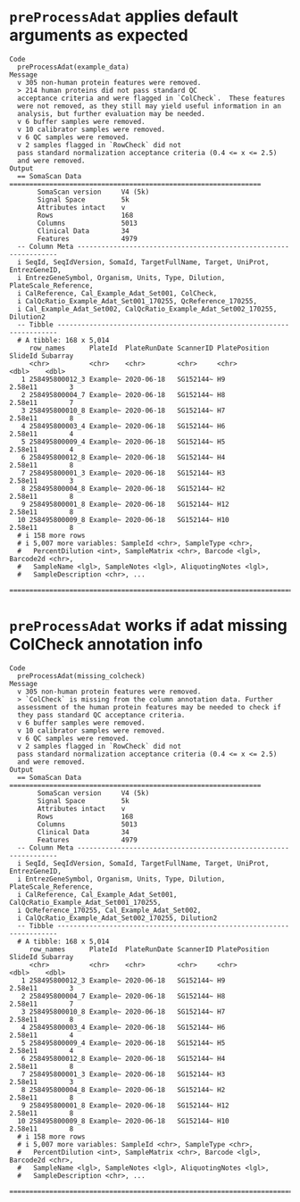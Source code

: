 # `preProcessAdat` applies default arguments as expected

    Code
      preProcessAdat(example_data)
    Message
      v 305 non-human protein features were removed.
      > 214 human proteins did not pass standard QC
      acceptance criteria and were flagged in `ColCheck`.  These features
      were not removed, as they still may yield useful information in an
      analysis, but further evaluation may be needed.
      v 6 buffer samples were removed.
      v 10 calibrator samples were removed.
      v 6 QC samples were removed.
      v 2 samples flagged in `RowCheck` did not
      pass standard normalization acceptance criteria (0.4 <= x <= 2.5)
      and were removed.
    Output
      == SomaScan Data ===============================================================
           SomaScan version     V4 (5k)
           Signal Space         5k
           Attributes intact    v
           Rows                 168
           Columns              5013
           Clinical Data        34
           Features             4979
      -- Column Meta -----------------------------------------------------------------
      i SeqId, SeqIdVersion, SomaId, TargetFullName, Target, UniProt, EntrezGeneID,
      i EntrezGeneSymbol, Organism, Units, Type, Dilution, PlateScale_Reference,
      i CalReference, Cal_Example_Adat_Set001, ColCheck,
      i CalQcRatio_Example_Adat_Set001_170255, QcReference_170255,
      i Cal_Example_Adat_Set002, CalQcRatio_Example_Adat_Set002_170255, Dilution2
      -- Tibble ----------------------------------------------------------------------
      # A tibble: 168 x 5,014
         row_names      PlateId  PlateRunDate ScannerID PlatePosition SlideId Subarray
         <chr>          <chr>    <chr>        <chr>     <chr>           <dbl>    <dbl>
       1 258495800012_3 Example~ 2020-06-18   SG152144~ H9            2.58e11        3
       2 258495800004_7 Example~ 2020-06-18   SG152144~ H8            2.58e11        7
       3 258495800010_8 Example~ 2020-06-18   SG152144~ H7            2.58e11        8
       4 258495800003_4 Example~ 2020-06-18   SG152144~ H6            2.58e11        4
       5 258495800009_4 Example~ 2020-06-18   SG152144~ H5            2.58e11        4
       6 258495800012_8 Example~ 2020-06-18   SG152144~ H4            2.58e11        8
       7 258495800001_3 Example~ 2020-06-18   SG152144~ H3            2.58e11        3
       8 258495800004_8 Example~ 2020-06-18   SG152144~ H2            2.58e11        8
       9 258495800001_8 Example~ 2020-06-18   SG152144~ H12           2.58e11        8
      10 258495800009_8 Example~ 2020-06-18   SG152144~ H10           2.58e11        8
      # i 158 more rows
      # i 5,007 more variables: SampleId <chr>, SampleType <chr>,
      #   PercentDilution <int>, SampleMatrix <chr>, Barcode <lgl>, Barcode2d <chr>,
      #   SampleName <lgl>, SampleNotes <lgl>, AliquotingNotes <lgl>,
      #   SampleDescription <chr>, ...
      ================================================================================

# `preProcessAdat` works if adat missing ColCheck annotation info

    Code
      preProcessAdat(missing_colcheck)
    Message
      v 305 non-human protein features were removed.
      > `ColCheck` is missing from the column annotation data. Further
      assessment of the human protein features may be needed to check if
      they pass standard QC acceptance criteria.
      v 6 buffer samples were removed.
      v 10 calibrator samples were removed.
      v 6 QC samples were removed.
      v 2 samples flagged in `RowCheck` did not
      pass standard normalization acceptance criteria (0.4 <= x <= 2.5)
      and were removed.
    Output
      == SomaScan Data ===============================================================
           SomaScan version     V4 (5k)
           Signal Space         5k
           Attributes intact    v
           Rows                 168
           Columns              5013
           Clinical Data        34
           Features             4979
      -- Column Meta -----------------------------------------------------------------
      i SeqId, SeqIdVersion, SomaId, TargetFullName, Target, UniProt, EntrezGeneID,
      i EntrezGeneSymbol, Organism, Units, Type, Dilution, PlateScale_Reference,
      i CalReference, Cal_Example_Adat_Set001, CalQcRatio_Example_Adat_Set001_170255,
      i QcReference_170255, Cal_Example_Adat_Set002,
      i CalQcRatio_Example_Adat_Set002_170255, Dilution2
      -- Tibble ----------------------------------------------------------------------
      # A tibble: 168 x 5,014
         row_names      PlateId  PlateRunDate ScannerID PlatePosition SlideId Subarray
         <chr>          <chr>    <chr>        <chr>     <chr>           <dbl>    <dbl>
       1 258495800012_3 Example~ 2020-06-18   SG152144~ H9            2.58e11        3
       2 258495800004_7 Example~ 2020-06-18   SG152144~ H8            2.58e11        7
       3 258495800010_8 Example~ 2020-06-18   SG152144~ H7            2.58e11        8
       4 258495800003_4 Example~ 2020-06-18   SG152144~ H6            2.58e11        4
       5 258495800009_4 Example~ 2020-06-18   SG152144~ H5            2.58e11        4
       6 258495800012_8 Example~ 2020-06-18   SG152144~ H4            2.58e11        8
       7 258495800001_3 Example~ 2020-06-18   SG152144~ H3            2.58e11        3
       8 258495800004_8 Example~ 2020-06-18   SG152144~ H2            2.58e11        8
       9 258495800001_8 Example~ 2020-06-18   SG152144~ H12           2.58e11        8
      10 258495800009_8 Example~ 2020-06-18   SG152144~ H10           2.58e11        8
      # i 158 more rows
      # i 5,007 more variables: SampleId <chr>, SampleType <chr>,
      #   PercentDilution <int>, SampleMatrix <chr>, Barcode <lgl>, Barcode2d <chr>,
      #   SampleName <lgl>, SampleNotes <lgl>, AliquotingNotes <lgl>,
      #   SampleDescription <chr>, ...
      ================================================================================

